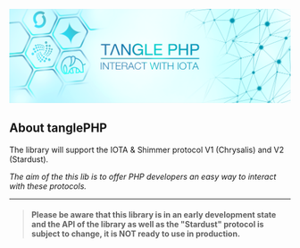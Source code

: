 <p align="center"><a href="https://tanglephp.com" target="_blank"><img src="https://raw.githubusercontent.com/tanglePHP/Core/main/.meta/Banner.png" ></a></p>

## About tanglePHP
The library will support the IOTA & Shimmer protocol V1 (Chrysalis) and V2 (Stardust).

_The aim of the this lib is to offer PHP developers an easy way to interact with these protocols._ 

---

>#### Please be aware that this library is in an early development state and the API of the library as well as the "Stardust" protocol is subject to change, it is NOT ready to use in production.
